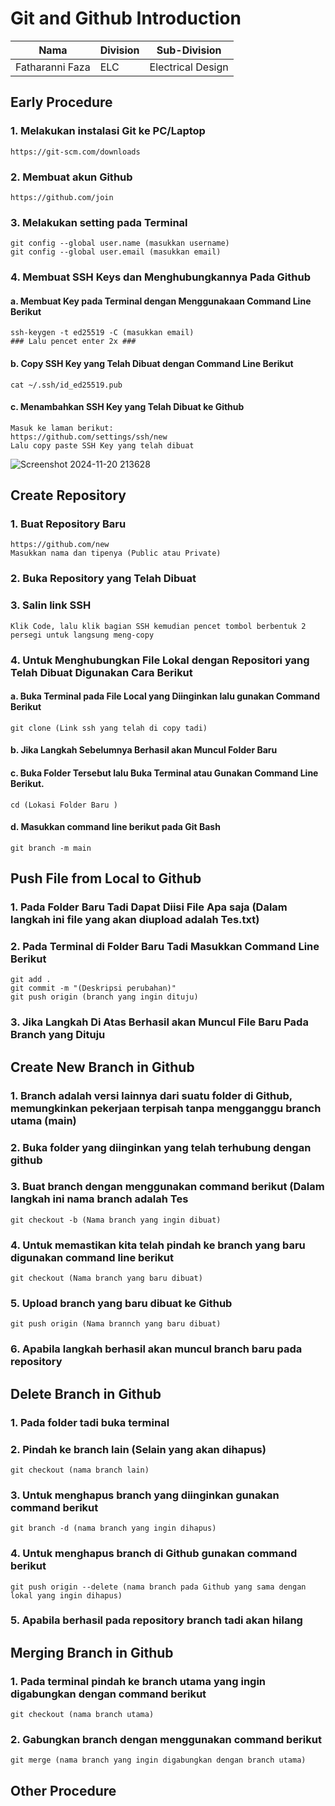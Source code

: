 # Git and Github Introduction

| Nama  | Division        | Sub-Division  |
| ----- | ---------- | ---------- |
| Fatharanni Faza   | ELC | Electrical Design |

## Early Procedure
### 1. Melakukan instalasi Git ke PC/Laptop
	https://git-scm.com/downloads
### 2. Membuat akun Github
	https://github.com/join
### 3. Melakukan setting pada Terminal
   ```
   git config --global user.name (masukkan username)
   git config --global user.email (masukkan email)
   ```
### 4. Membuat SSH Keys dan Menghubungkannya Pada Github
#### a. Membuat Key pada Terminal dengan Menggunakaan Command Line Berikut
   ```
   ssh-keygen -t ed25519 -C (masukkan email)
   ### Lalu pencet enter 2x ###
   ```
   #### b. Copy SSH Key yang Telah Dibuat dengan Command Line Berikut
   ```
   cat ~/.ssh/id_ed25519.pub
   ```
   #### c. Menambahkan SSH Key yang Telah Dibuat ke Github
   ```
Masuk ke laman berikut:
https://github.com/settings/ssh/new
Lalu copy paste SSH Key yang telah dibuat
```

![Screenshot 2024-11-20 213628](https://github.com/user-attachments/assets/d80bf2ce-314f-4c7c-a0ca-cc5c730d875a)


## Create Repository
### 1. Buat Repository Baru 
```
https://github.com/new
Masukkan nama dan tipenya (Public atau Private)
```
### 2. Buka Repository yang Telah Dibuat

### 3. Salin link SSH
```
Klik Code, lalu klik bagian SSH kemudian pencet tombol berbentuk 2 persegi untuk langsung meng-copy
```
### 4. Untuk Menghubungkan File Lokal dengan Repositori yang Telah Dibuat Digunakan Cara Berikut

#### a. Buka Terminal pada File Local yang Diinginkan lalu gunakan Command Berikut 
```
git clone (Link ssh yang telah di copy tadi)
```
#### b. Jika Langkah Sebelumnya Berhasil akan Muncul Folder Baru 
#### c. Buka Folder Tersebut lalu Buka Terminal atau Gunakan Command Line Berikut.
```
cd (Lokasi Folder Baru )
```
#### d. Masukkan command line berikut pada Git Bash
```
git branch -m main
```

## Push File from Local to Github
### 1. Pada Folder Baru Tadi Dapat Diisi File Apa saja (Dalam langkah ini file yang akan diupload adalah Tes.txt)
### 2. Pada Terminal di Folder Baru Tadi Masukkan Command Line Berikut
```
git add . 
git commit -m "(Deskripsi perubahan)"
git push origin (branch yang ingin dituju)
```
### 3. Jika Langkah Di Atas Berhasil akan Muncul File Baru Pada Branch yang Dituju

## Create New Branch in Github 
### 1. Branch adalah versi lainnya dari suatu folder di Github, memungkinkan pekerjaan terpisah tanpa mengganggu branch utama (main)
### 2. Buka folder yang diinginkan yang telah terhubung dengan github
### 3. Buat branch dengan menggunakan command berikut (Dalam langkah ini nama branch adalah Tes
```
git checkout -b (Nama branch yang ingin dibuat)
```
### 4. Untuk memastikan kita telah pindah ke branch yang baru digunakan command line berikut
```
git checkout (Nama branch yang baru dibuat)
```
### 5. Upload branch yang baru dibuat ke Github
```
git push origin (Nama brannch yang baru dibuat)
```
### 6. Apabila langkah berhasil akan muncul branch baru pada repository

## Delete Branch in Github
### 1. Pada folder tadi buka terminal
### 2. Pindah ke branch lain (Selain yang akan dihapus)
```
git checkout (nama branch lain)
```
### 3. Untuk menghapus branch yang diinginkan gunakan command berikut 
```
git branch -d (nama branch yang ingin dihapus)
```
### 4. Untuk menghapus branch di Github gunakan command berikut
```
git push origin --delete (nama branch pada Github yang sama dengan lokal yang ingin dihapus)
```
### 5. Apabila berhasil pada repository branch tadi akan hilang

## Merging Branch in Github
### 1. Pada terminal pindah ke branch utama yang ingin digabungkan dengan command berikut
```
git checkout (nama branch utama)
```
### 2. Gabungkan branch dengan menggunakan command berikut
```
git merge (nama branch yang ingin digabungkan dengan branch utama)
```
## Other Procedure
